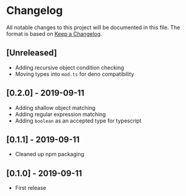 # Changelog

All notable changes to this project will be documented in this file.
The format is based on [Keep a Changelog](http://keepachangelog.com/en/1.0.0/).

## [Unreleased]

- Adding recursive object condition checking
- Moving types into `mod.ts` for deno compatibility

## [0.2.0] - 2019-09-11

- Adding shallow object matching
- Adding regular expression matching
- Adding `boolean` as an accepted type for typescript

## [0.1.1] - 2019-09-11

- Cleaned up npm packaging

## [0.1.0] - 2019-09-11

- First release
